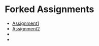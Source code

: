 # Forked Assignments

* [Assignment1](https://codesandbox.io/s/my75z5v6jj)
* [Assignment2](https://codesandbox.io/s/2wvxv04kkr)
* []()
* []()
